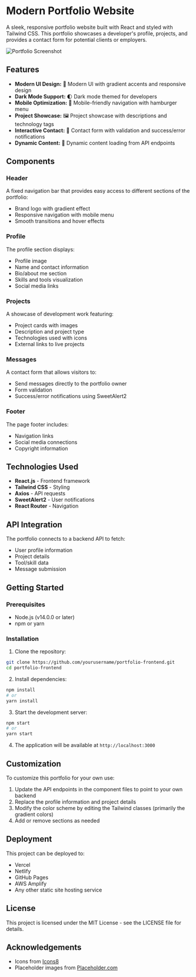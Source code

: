 # Modern Portfolio Website

A sleek, responsive portfolio website built with React and styled with Tailwind CSS. This portfolio showcases a developer's profile, projects, and provides a contact form for potential clients or employers.

![Portfolio Screenshot](https://via.placeholder.com/800x400?text=Portfolio+Screenshot)
## Features

- **Modern UI Design:** 🎨 Modern UI with gradient accents and responsive design
- **Dark Mode Support:** 🌓 Dark mode themed for developers
- **Mobile Optimization:** 📱 Mobile-friendly navigation with hamburger menu
- **Project Showcase:** 🖼️ Project showcase with descriptions and technology tags
- **Interactive Contact:** 📝 Contact form with validation and success/error notifications
- **Dynamic Content:** 🔄 Dynamic content loading from API endpoints

## Components

### Header
A fixed navigation bar that provides easy access to different sections of the portfolio:
- Brand logo with gradient effect
- Responsive navigation with mobile menu
- Smooth transitions and hover effects

### Profile
The profile section displays:
- Profile image
- Name and contact information
- Bio/about me section
- Skills and tools visualization
- Social media links

### Projects
A showcase of development work featuring:
- Project cards with images
- Description and project type
- Technologies used with icons
- External links to live projects

### Messages
A contact form that allows visitors to:
- Send messages directly to the portfolio owner
- Form validation
- Success/error notifications using SweetAlert2

### Footer
The page footer includes:
- Navigation links
- Social media connections
- Copyright information

## Technologies Used

- **React.js** - Frontend framework
- **Tailwind CSS** - Styling
- **Axios** - API requests
- **SweetAlert2** - User notifications
- **React Router** - Navigation

## API Integration

The portfolio connects to a backend API to fetch:
- User profile information
- Project details
- Tool/skill data
- Message submission

## Getting Started

### Prerequisites
- Node.js (v14.0.0 or later)
- npm or yarn

### Installation

1. Clone the repository:
```bash
git clone https://github.com/yourusername/portfolio-frontend.git
cd portfolio-frontend
```

2. Install dependencies:
```bash
npm install
# or
yarn install
```

3. Start the development server:
```bash
npm start
# or
yarn start
```

4. The application will be available at `http://localhost:3000`

## Customization

To customize this portfolio for your own use:

1. Update the API endpoints in the component files to point to your own backend
2. Replace the profile information and project details
3. Modify the color scheme by editing the Tailwind classes (primarily the gradient colors)
4. Add or remove sections as needed

## Deployment

This project can be deployed to:
- Vercel
- Netlify
- GitHub Pages
- AWS Amplify
- Any other static site hosting service

## License

This project is licensed under the MIT License - see the LICENSE file for details.

## Acknowledgements

- Icons from [Icons8](https://icons8.com/)
- Placeholder images from [Placeholder.com](https://placeholder.com/)